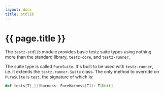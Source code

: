 ```yaml
---
layout: docs
title: stdlib
---
```


# {{ page.title }}

The `testz-stdlib` module provides basic testz suite types using nothing more
than the standard library, `testz-core`, and `testz-runner`.

The suite type is called `PureSuite`. It's built to be used with
`testz-runner`, i.e. it extends the `testz.runner.Suite` class.
The only method to override on `PureSuite` is `test`, the signature
of which is:

```scala
def tests[T[_]](harness: PureHarness[T]): T[Unit]
```
